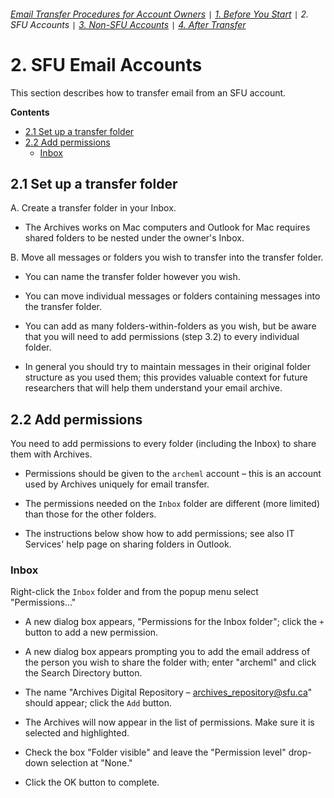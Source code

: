 ###### [Email Transfer Procedures for Account Owners](./account-owners.md) `|` [1. Before You Start](./s1-before-you-start) `|` 2. SFU Accounts `|` [3. Non-SFU Accounts](./s3-non-sfu-accounts.md) `|` [4. After Transfer](./s4-after-transfer.md)

# 2. SFU Email Accounts
This section describes how to transfer email from an SFU account.

**Contents**
* [2.1 Set up a transfer folder](#2.1-set-up-a-transfer-folder)
* [2.2 Add permissions](#2.2-add-permissions)
  * [Inbox](#inbox)

## 2.1 Set up a transfer folder

A. Create a transfer folder in your Inbox.
* The Archives works on Mac computers and Outlook for Mac requires shared folders to be nested under the owner's Inbox.

B. Move all messages or folders you wish to transfer into the transfer folder.
* You can name the transfer folder however you wish.

* You can move individual messages or folders containing messages into the transfer folder.

* You can add as many folders-within-folders as you wish, but be aware that you will need to add permissions (step 3.2) to every individual folder.

* In general you should try to maintain messages in their original folder structure as you used them; this provides valuable context for future researchers that will help them understand your email archive.

## 2.2 Add permissions

You need to add permissions to every folder (including the Inbox) to share them with Archives.
* Permissions should be given to the `archeml` account – this is an account used by Archives uniquely for email transfer.

* The permissions needed on the `Inbox` folder are different (more limited) than those for the other folders.

* The instructions below show how to add permissions; see also IT Services' help page on sharing folders in Outlook.

### Inbox

Right-click the `Inbox` folder and from the popup menu select "Permissions…"
* A new dialog box appears, "Permissions for the Inbox folder"; click the `+` button to add a new permission.

* A new dialog box appears prompting you to add the email address of the person you wish to share the folder with; enter "archeml" and click the Search Directory button.

* The name "Archives Digital Repository – archives_repository@sfu.ca" should appear; click the `Add` button.

* The Archives will now appear in the list of permissions. Make sure it is selected and highlighted. 

* Check the box "Folder visible" and leave the "Permission level" drop-down selection at "None." 

* Click the OK button to complete.

